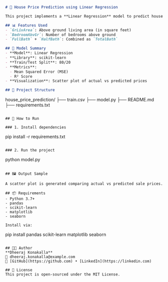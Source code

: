 
```markdown
# 🏡 House Price Prediction using Linear Regression

This project implements a **Linear Regression** model to predict house prices based on key features from the Ames Housing dataset, such as square footage, number of bedrooms, and number of bathrooms.

## 📊 Features Used
- `GrLivArea`: Above ground living area (in square feet)
- `BedroomAbvGr`: Number of bedrooms above ground
- `FullBath` + `HalfBath`: Combined as `TotalBath`

## 🧠 Model Summary
- **Model**: Linear Regression
- **Library**: scikit-learn
- **Train/Test Split**: 80/20
- **Metrics**:
  - Mean Squared Error (MSE)
  - R² Score
- **Visualization**: Scatter plot of actual vs predicted prices

## 📁 Project Structure
```

house\_price\_prediction/
├── train.csv
├── model.py
├── README.md
├── requirements.txt

```

## 🚀 How to Run

### 1. Install dependencies
```

pip install -r requirements.txt

```

### 2. Run the project
```

python model.py

```

## 🖼 Output Sample

A scatter plot is generated comparing actual vs predicted sale prices.

## 📦 Requirements
- Python 3.7+
- pandas
- scikit-learn
- matplotlib
- seaborn

Install via:
```

pip install pandas scikit-learn matplotlib seaborn

```

## 👨‍💻 Author
**Dheeraj Konakalla**  
📧 dheeraj.konakalla@example.com  
🔗 [GitHub](https://github.com) • [LinkedIn](https://linkedin.com)

## 📜 License
This project is open-sourced under the MIT License.
```